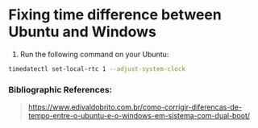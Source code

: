 # Fixing time difference between Ubuntu and Windows

1. Run the following command on your Ubuntu:
```sh
timedatectl set-local-rtc 1 --adjust-system-clock
```

### Bibliographic References:

> https://www.edivaldobrito.com.br/como-corrigir-diferencas-de-tempo-entre-o-ubuntu-e-o-windows-em-sistema-com-dual-boot/